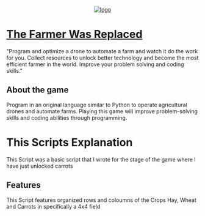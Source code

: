 <div align="center">
  <a href="https://github.com/janbocloud/TheFarmerWasReplaced/">
    <img alt="logo" src="https://cdn.akamai.steamstatic.com/steam/apps/2060160/header.jpg?t=1686987020">
  </a>
</div>

# [The Farmer Was Replaced](https://store.steampowered.com/app/2060160/The_Farmer_Was_Replaced/)
"Program and optimize a drone to automate a farm and watch it do the work for you. Collect resources to unlock better technology and become the most efficient farmer in the world. Improve your problem solving and coding skills."


## About the game
Program in an original language similar to Python to operate agricultural drones and automate farms.
Playing this game will improve problem-solving skills and coding abilities through programming.

# This Scripts Explanation
This Script was a basic script that I wrote for the stage of the game where I have just unlocked carrots

## Features
This Script features organized rows and coloumns of the Crops Hay, Wheat and Carrots in specifically a 4x4 field

